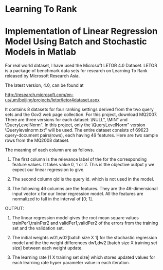 # Learning To Rank

Implementation of Linear Regression Model Using Batch and Stochastic Models in Matlab
=====================================================================================
For real world dataset, I have used the Microsoft LETOR 4.0 Dataset. LETOR is a package of
benchmark data sets for research on Learning To Rank released by Microsoft Research Asia.

The latest version, 4.0, can be found at

http://research.microsoft.com/en-us/um/beijing/projects/letor/letor4dataset.aspx

It contains 8 datasets for four ranking settings derived from the two query sets and the Gov2 web
page collection. For this project, download MQ2007. There are three versions for each dataset:
\NULL", \MIN" and \QueryLevelNorm". In this project, only the \QueryLevelNorm" version
\Querylevelnorm.txt" will be used. The entire dataset consists of 69623 query-document
pairs(rows), each having 46 features. Here are two sample rows from the MQ2008 dataset.

The meaning of each column are as follows.

1. The first column is the relevance label of the for the corresponding feature values. It takes value 0, 1 or 2. This is the
objective output y we expect our linear regression to give.

2. The second column qid is the query id. which is not used in the model.

3. The following 46 columns are the features. They are the 46-dimensional input vector x
for our linear regression model. All the features are normalized to fall in the interval of
[0; 1].

OUTPUT:

1. The linear regression model gives the root mean square values trainPer1,trainPer2 and validPer1,validPer2 of the errors from the training set and the validation set.

2. The initial weights w01,w02[batch size X 1] for the stochastic regression model and the the weight differences dw1,dw2 [batch size X training set size] between each weight update.

3. The learning rate [1 X training set size] which stores updated values for each learning rate hyper parameter value in each iteration.
